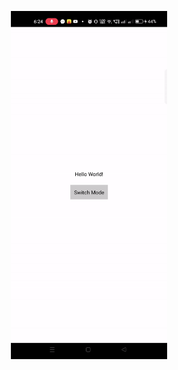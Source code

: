 <p align="center">
            <img style={{ position: "relative" ,opacity: 1 ,borderRadius: "10px" ,overflow: "hidden" , marginTop:"20px" , marginBottom: "20px"}}
            src="https://github.com/Subham-Maity/ReactJS-For-Beginners/blob/master/ReactNative%202023%20(new)/06.%20Hook%20for%20Dark%20&%20light/img/1.gif?raw=true"
            width="250"/>
</p>

